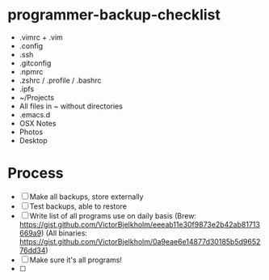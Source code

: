 # programmer-backup-checklist

* .vimrc + .vim
* .config
* .ssh
* .gitconfig
* .npmrc
* .zshrc / .profile / .bashrc
* .ipfs
* ~/Projects
* All files in ~ without directories
* .emacs.d
* OSX Notes
* Photos
* Desktop


# Process

* [ ] Make all backups, store externally
* [ ] Test backups, able to restore
* [ ] Write list of all programs use on daily basis (Brew: https://gist.github.com/VictorBjelkholm/eeeab11e30f9873e2b42ab81713669a9) (All binaries: https://gist.github.com/VictorBjelkholm/0a9eae6e14877d30185b5d965276dd34)
* [ ] Make sure it's all programs!
* [ ] 
